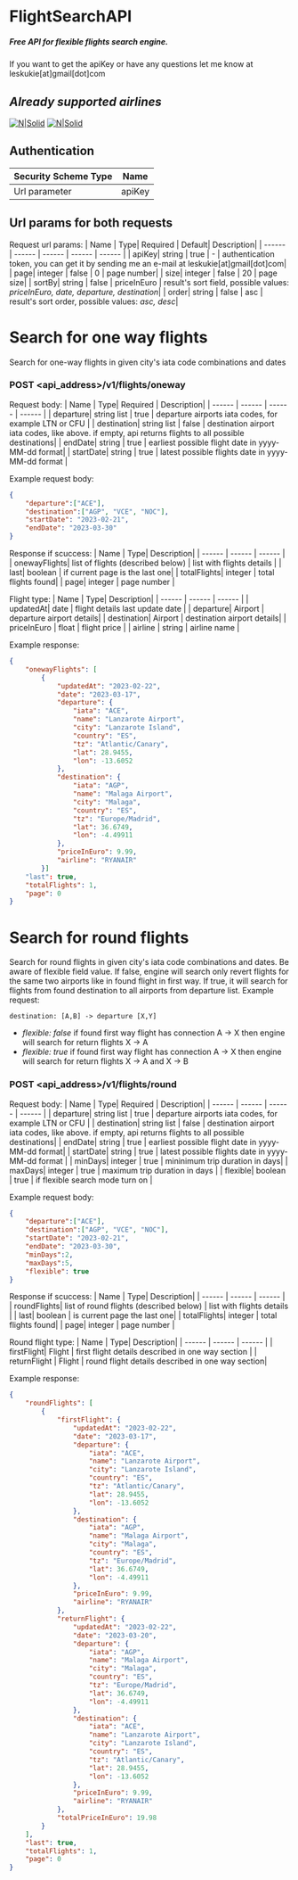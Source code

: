 # FlightSearchAPI
##### Free API for flexible flights search engine. 
If you want to get the apiKey or have any questions let me know at leskukie[at]gmail[dot]com

## _Already supported airlines_


[![N|Solid](https://i.ibb.co/YLbtxMB/Ryanair-Logo-2013-present-2-1.jpg)](https://www.ryanair.com/gb/en)
[![N|Solid](https://i.ibb.co/N97JGnb/Wizz-Air-logo-svg.png)](https://www.wizzair.com/)



## Authentication
| Security Scheme Type | Name|
| ------ | ------ |
| Url parameter | apiKey |

## Url params for both requests
Request url params:
| Name | Type| Required | Default| Description|
| ------ | ------ | ------ | ------ | ------ |
| apiKey| string | true | - | authentication token, you can get it by sending me an e-mail at leskukie[at]gmail[dot]com|
| page| integer | false | 0 | page number|
| size| integer | false | 20 | page size|
| sortBy| string | false | priceInEuro | result's sort field, possible values: _priceInEuro, date, departure, destination_|
| order| string | false | asc | result's sort order, possible values: _asc, desc_|


# **Search for one way flights**
Search for one-way flights in given city's iata code combinations and dates
### POST <api_address>/v1/flights/oneway
Request body:
| Name | Type| Required |  Description|
| ------ | ------ | ------ |  ------ |
| departure| string list | true | departure airports iata codes, for example LTN or CFU |
| destination| string list | false | destination airport iata codes, like above. if empty, api returns flights to all possible destinations|
| endDate| string | true | earliest possible flight date in yyyy-MM-dd format|
| startDate| string | true | latest possible flights date in yyyy-MM-dd format |

Example request body:
```json
{
	"departure":["ACE"],
	"destination":["AGP", "VCE", "NOC"],
	"startDate": "2023-02-21",
	"endDate": "2023-03-30"
}
```

Response if scuccess:
| Name | Type| Description|
| ------ | ------ |  ------ |
| onewayFlights| list of flights (described below) | list with flights details |
| last| boolean | if current page is the last one|
| totalFlights| integer | total flights found|
| page| integer | page number |

Flight type: 
| Name | Type| Description|
| ------ | ------ |  ------ |
| updatedAt| date  | flight details last update date |
| departure| Airport | departure airport details|
| destination| Airport | destination airport details|
| priceInEuro | float | flight price  |
| airline | string | airline name  |

Example response: 
```json
{
	"onewayFlights": [
		{
			"updatedAt": "2023-02-22",
			"date": "2023-03-17",
			"departure": {
				"iata": "ACE",
				"name": "Lanzarote Airport",
				"city": "Lanzarote Island",
				"country": "ES",
				"tz": "Atlantic/Canary",
				"lat": 28.9455,
				"lon": -13.6052
			},
			"destination": {
				"iata": "AGP",
				"name": "Malaga Airport",
				"city": "Malaga",
				"country": "ES",
				"tz": "Europe/Madrid",
				"lat": 36.6749,
				"lon": -4.49911
			},
			"priceInEuro": 9.99,
			"airline": "RYANAIR"
		}]
	"last": true,
	"totalFlights": 1,
	"page": 0
}
```

# **Search for round flights**
Search for round flights in given city's iata code combinations and dates. Be aware of flexible field value. If false, engine will search only revert flights for the same two airports like in found flight in first way. If true, it will search for flights from found destination to all airports from departure list. Example request:
```
destination: [A,B] -> departure [X,Y]
```
* _flexible: false_
if found first way flight has connection A -> X then engine will search for return flights X -> A
* _flexible: true_
if found first way flight has connection A -> X then engine will search for return flights X -> A and X -> B
### POST <api_address>/v1/flights/round
Request body:
| Name | Type| Required |  Description|
| ------ | ------ | ------ |  ------ |
| departure| string list | true | departure airports iata codes, for example LTN or CFU |
| destination| string list | false | destination airport iata codes, like above. if empty, api returns flights to all possible destinations|
| endDate| string | true | earliest possible flight date in yyyy-MM-dd format|
| startDate| string | true | latest possible flights date in yyyy-MM-dd format |
| minDays| integer | true | mininimum trip duration in days|
| maxDays| integer | true | maximum trip duration in days |
| flexible| boolean | true | if flexible search mode turn on |

Example request body:
```json
{
	"departure":["ACE"],
	"destination":["AGP", "VCE", "NOC"],
	"startDate": "2023-02-21",
	"endDate": "2023-03-30",
	"minDays":2,
	"maxDays":5,
	"flexible": true
}
```
Response if scuccess:
| Name | Type| Description|
| ------ | ------ |  ------ |
| roundFlights| list of round flights (described below) | list with flights details |
| last| boolean | is current page the last one|
| totalFlights| integer | total flights found|
| page| integer | page number |

Round flight type:
| Name | Type| Description|
| ------ | ------ |  ------ |
| firstFlight| Flight  | first flight details described in one way section |
| returnFlight | Flight | round flight details described in one way section|

Example response:
```json
{
	"roundFlights": [
		{
			"firstFlight": {
				"updatedAt": "2023-02-22",
				"date": "2023-03-17",
				"departure": {
					"iata": "ACE",
					"name": "Lanzarote Airport",
					"city": "Lanzarote Island",
					"country": "ES",
					"tz": "Atlantic/Canary",
					"lat": 28.9455,
					"lon": -13.6052
				},
				"destination": {
					"iata": "AGP",
					"name": "Malaga Airport",
					"city": "Malaga",
					"country": "ES",
					"tz": "Europe/Madrid",
					"lat": 36.6749,
					"lon": -4.49911
				},
				"priceInEuro": 9.99,
				"airline": "RYANAIR"
			},
			"returnFlight": {
				"updatedAt": "2023-02-22",
				"date": "2023-03-20",
				"departure": {
					"iata": "AGP",
					"name": "Malaga Airport",
					"city": "Malaga",
					"country": "ES",
					"tz": "Europe/Madrid",
					"lat": 36.6749,
					"lon": -4.49911
				},
				"destination": {
					"iata": "ACE",
					"name": "Lanzarote Airport",
					"city": "Lanzarote Island",
					"country": "ES",
					"tz": "Atlantic/Canary",
					"lat": 28.9455,
					"lon": -13.6052
				},
				"priceInEuro": 9.99,
				"airline": "RYANAIR"
			},
			"totalPriceInEuro": 19.98
		}
	],
	"last": true,
	"totalFlights": 1,
	"page": 0
}
```
